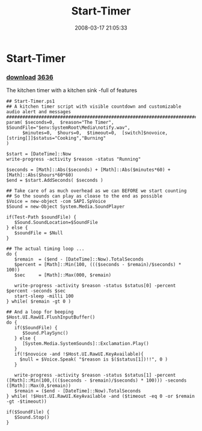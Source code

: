 ﻿---
pid:            161
parent:         0
children:       3636
poster:         Joel Bennett
title:          Start-Timer
date:           2008-03-17 21:05:33
description:    The kitchen timer with a kitchen sink -full of features
format:         posh
---

# Start-Timer

### [download](161.ps1)  [3636](3636.md)

The kitchen timer with a kitchen sink -full of features

```posh
## Start-Timer.ps1
## A kitchen timer script with visible countdown and customizable audio alert and messages
####################################################################################################
param( $seconds=0,  $reason="The Timer",  $SoundFile="$env:SystemRoot\Media\notify.wav",
      $minutes=0,  $hours=0,  $timeout=0,  [switch]$novoice, [string[]]$status="Cooking","Burning"
)

$start = [DateTime]::Now
write-progress -activity $reason -status "Running"

$seconds = [Math]::Abs($seconds) + [Math]::Abs($minutes*60) + [Math]::Abs($hours*60*60)
$end = $start.AddSeconds( $seconds )

## Take care of as much overhead as we can BEFORE we start counting
## So the sounds can play as cloase to the end as possible
$Voice = new-object -com SAPI.SpVoice
$Sound = new-Object System.Media.SoundPlayer

if(Test-Path $soundFile) {
   $Sound.SoundLocation=$SoundFile
} else {
   $soundFile = $Null
}

## The actual timing loop ... 
do {
   $remain  = ($end - [DateTime]::Now).TotalSeconds
   $percent = [Math]::Min(100, ((($seconds - $remain)/$seconds) * 100))
   $sec     = [Math]::Max(000, $remain)

   write-progress -activity $reason -status $status[0] -percent $percent -seconds $sec
   start-sleep -milli 100
} while( $remain -gt 0 )

## And a loop for beeping
$Host.UI.RawUI.FlushInputBuffer()
do {
   if($SoundFile) {
      $Sound.PlaySync()
   } else {
      [System.Media.SystemSounds]::Exclamation.Play()
   }
   if(!$novoice -and !$Host.UI.RawUI.KeyAvailable){
     $null = $Voice.Speak( "$reason is $($status[1])!!", 0 )
   }

   write-progress -activity $reason -status $status[1] -percent ([Math]::Min(100,((($seconds - $remain)/$seconds) * 100))) -seconds ([Math]::Max(0,$remain))
   $remain = ($end - [DateTime]::Now).TotalSeconds
} while( !$Host.UI.RawUI.KeyAvailable -and ($timeout -eq 0 -or $remain -gt -$timeout))

if($SoundFile) {
   $Sound.Stop() 
}
```
